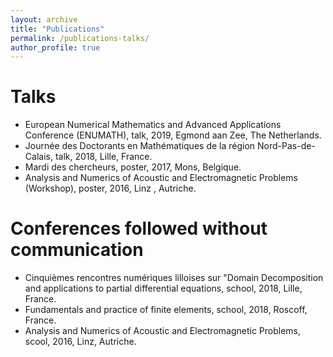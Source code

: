 ```yaml
---
layout: archive
title: "Publications"
permalink: /publications-talks/
author_profile: true
---
```




<script src="https://bibbase.org/show?bib=https%3A%2F%2FJTomezyk.github.io%2Ffiles%2FbibJT.bib&jsonp=1"></script>


Talks
=====


* European Numerical Mathematics and Advanced Applications Conference (ENUMATH), talk, 2019, Egmond aan Zee, The Netherlands.
* Journée des Doctorants en Mathématiques de la région Nord-Pas-de-Calais, talk, 2018, Lille, France.
* Mardi des chercheurs, poster, 2017, Mons, Belgique.
* Analysis and Numerics of Acoustic and Electromagnetic Problems (Workshop), poster, 2016, Linz , Autriche.

Conferences followed without communication
=====

* Cinquièmes rencontres numériques lilloises sur "Domain Decomposition and applications to partial differential equations, school, 2018, Lille, France.
* Fundamentals and practice of finite elements, school, 2018, Roscoff, France.
* Analysis and Numerics of Acoustic and Electromagnetic Problems, scool, 2016, Linz, Autriche. 

